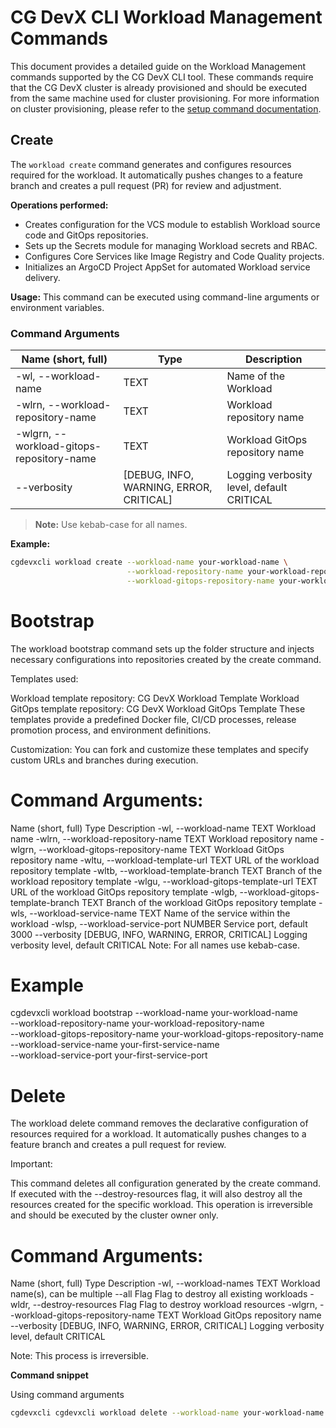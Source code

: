 # CG DevX CLI Workload Management Commands

This document provides a detailed guide on the Workload Management commands supported by the CG DevX CLI tool. These commands require that the CG DevX cluster is already provisioned and should be executed from the same machine used for cluster provisioning. For more information on cluster provisioning, please refer to the [setup command documentation](../README.md#setup).

## Create

The `workload create` command generates and configures resources required for the workload. It automatically pushes changes to a feature branch and creates a pull request (PR) for review and adjustment.

**Operations performed:**
- Creates configuration for the VCS module to establish Workload source code and GitOps repositories.
- Sets up the Secrets module for managing Workload secrets and RBAC.
- Configures Core Services like Image Registry and Code Quality projects.
- Initializes an ArgoCD Project AppSet for automated Workload service delivery.

**Usage:** This command can be executed using command-line arguments or environment variables.

### Command Arguments

| Name (short, full)                        | Type                                    | Description                                       |
|-------------------------------------------|-----------------------------------------|---------------------------------------------------|
| -wl, --workload-name                      | TEXT                                    | Name of the Workload                              |
| -wlrn, --workload-repository-name         | TEXT                                    | Workload repository name                          |
| -wlgrn, --workload-gitops-repository-name | TEXT                                    | Workload GitOps repository name                   |
| --verbosity                               | [DEBUG, INFO, WARNING, ERROR, CRITICAL] | Logging verbosity level, default CRITICAL         |

> **Note:** Use kebab-case for all names.

**Example:**

```bash
cgdevxcli workload create --workload-name your-workload-name \
                          --workload-repository-name your-workload-repository-name \
                          --workload-gitops-repository-name your-workload-gitops-repository-name

```

# Bootstrap

The workload bootstrap command sets up the folder structure and injects necessary configurations into repositories created by the create command.

Templates used:

Workload template repository: CG DevX Workload Template
Workload GitOps template repository: CG DevX Workload GitOps Template
These templates provide a predefined Docker file, CI/CD processes, release promotion process, and environment definitions.

Customization: You can fork and customize these templates and specify custom URLs and branches during execution.

# Command Arguments:

Name (short, full)	Type	Description
-wl, --workload-name	TEXT	Workload name
-wlrn, --workload-repository-name	TEXT	Workload repository name
-wlgrn, --workload-gitops-repository-name	TEXT	Workload GitOps repository name
-wltu, --workload-template-url	TEXT	URL of the workload repository template
-wltb, --workload-template-branch	TEXT	Branch of the workload repository template
-wlgu, --workload-gitops-template-url	TEXT	URL of the workload GitOps repository template
-wlgb, --workload-gitops-template-branch	TEXT	Branch of the workload GitOps repository template
-wls, --workload-service-name	TEXT	Name of the service within the workload
-wlsp, --workload-service-port	NUMBER	Service port, default 3000
--verbosity	[DEBUG, INFO, WARNING, ERROR, CRITICAL]	Logging verbosity level, default CRITICAL
Note: For all names use kebab-case.

# Example 

cgdevxcli workload bootstrap --workload-name your-workload-name \
                             --workload-repository-name your-workload-repository-name \
                             --workload-gitops-repository-name your-workload-gitops-repository-name \
                             --workload-service-name your-first-service-name \
                             --workload-service-port your-first-service-port


# Delete

The workload delete command removes the declarative configuration of resources required for a workload. It automatically pushes changes to a feature branch and creates a pull request for review.

Important:

This command deletes all configuration generated by the create command.
If executed with the --destroy-resources flag, it will also destroy all the resources created for the specific workload. This operation is irreversible and should be executed by the cluster owner only.

# Command Arguments:

Name (short, full)	Type	Description
-wl, --workload-names	TEXT	Workload name(s), can be multiple
--all	Flag	Flag to destroy all existing workloads
-wldr, --destroy-resources	Flag	Flag to destroy workload resources
-wlgrn, --workload-gitops-repository-name	TEXT	Workload GitOps repository name
--verbosity	[DEBUG, INFO, WARNING, ERROR, CRITICAL]	Logging verbosity level, default CRITICAL

Note: This process is irreversible.


**Command snippet**

Using command arguments

```bash
cgdevxcli cgdevxcli workload delete --workload-name your-workload-name
```


